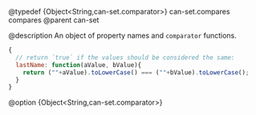 @typedef {Object<String,can-set.comparator>} can-set.compares compares
@parent can-set

@description An object of property names and `comparator` functions.

```js
{
  // return `true` if the values should be considered the same:
  lastName: function(aValue, bValue){
    return (""+aValue).toLowerCase() === (""+bValue).toLowerCase();
  }
}
```


@option {Object<String,can-set.comparator>}
